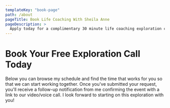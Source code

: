 ```yaml
---
templateKey: "book-page"
path: /about
pageTitle: Book Life Coaching With Sheila Anne
pageDescription: >
  Apply today for a complimentary 30 minute life coaching exploration call with Sheila Anne!
---
```


# Book Your Free Exploration Call Today

Below you can browse my schedule and find the time that works for you so that we can start working together. Once you've submitted your request, you'll receive a follow-up notification from me confirming the event with a link to our video/voice call. I look forward to starting on this exploration with you!

